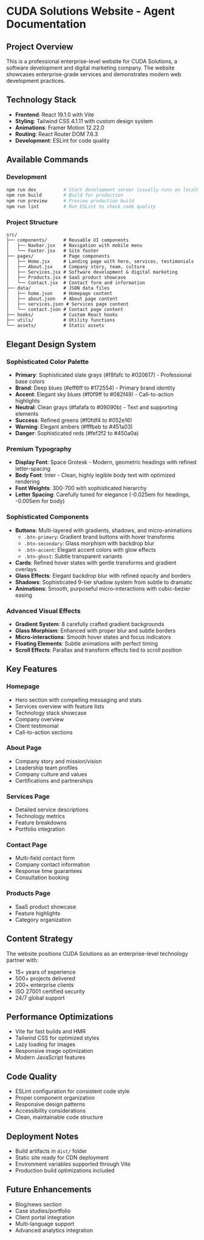 # CUDA Solutions Website - Agent Documentation

## Project Overview
This is a professional enterprise-level website for CUDA Solutions, a software development and digital marketing company. The website showcases enterprise-grade services and demonstrates modern web development practices.

## Technology Stack
- **Frontend**: React 19.1.0 with Vite
- **Styling**: Tailwind CSS 4.1.11 with custom design system
- **Animations**: Framer Motion 12.22.0
- **Routing**: React Router DOM 7.6.3
- **Development**: ESLint for code quality

## Available Commands

### Development
```bash
npm run dev          # Start development server (usually runs on localhost:5173)
npm run build        # Build for production
npm run preview      # Preview production build
npm run lint         # Run ESLint to check code quality
```

### Project Structure
```
src/
├── components/      # Reusable UI components
│   ├── Navbar.jsx   # Navigation with mobile menu
│   └── Footer.jsx   # Site footer
├── pages/           # Page components
│   ├── Home.jsx     # Landing page with hero, services, testimonials
│   ├── About.jsx    # Company story, team, culture
│   ├── Services.jsx # Software development & digital marketing
│   ├── Products.jsx # SaaS product showcase
│   └── Contact.jsx  # Contact form and information
├── data/            # JSON data files
│   ├── home.json    # Homepage content
│   ├── about.json   # About page content
│   ├── services.json # Services page content
│   └── contact.json # Contact page content
├── hooks/           # Custom React hooks
├── utils/           # Utility functions
└── assets/          # Static assets
```

## Elegant Design System

### Sophisticated Color Palette
- **Primary**: Sophisticated slate grays (#f8fafc to #020617) - Professional base colors
- **Brand**: Deep blues (#eff6ff to #172554) - Primary brand identity
- **Accent**: Elegant sky blues (#f0f9ff to #082f49) - Call-to-action highlights  
- **Neutral**: Clean grays (#fafafa to #09090b) - Text and supporting elements
- **Success**: Refined greens (#f0fdf4 to #052e16)
- **Warning**: Elegant ambers (#fffbeb to #451a03)
- **Danger**: Sophisticated reds (#fef2f2 to #450a0a)

### Premium Typography
- **Display Font**: Space Grotesk - Modern, geometric headings with refined letter-spacing
- **Body Font**: Inter - Clean, highly legible body text with optimized rendering
- **Font Weights**: 300-700 with sophisticated hierarchy
- **Letter Spacing**: Carefully tuned for elegance (-0.025em for headings, -0.005em for body)

### Sophisticated Components
- **Buttons**: Multi-layered with gradients, shadows, and micro-animations
  - `.btn-primary`: Gradient brand buttons with hover transforms
  - `.btn-secondary`: Glass morphism with backdrop blur
  - `.btn-accent`: Elegant accent colors with glow effects
  - `.btn-ghost`: Subtle transparent variants
- **Cards**: Refined hover states with gentle transforms and gradient overlays
- **Glass Effects**: Elegant backdrop blur with refined opacity and borders
- **Shadows**: Sophisticated 9-tier shadow system from subtle to dramatic
- **Animations**: Smooth, purposeful micro-interactions with cubic-bezier easing

### Advanced Visual Effects
- **Gradient System**: 8 carefully crafted gradient backgrounds
- **Glass Morphism**: Enhanced with proper blur and subtle borders
- **Micro-interactions**: Smooth hover states and focus indicators
- **Floating Elements**: Subtle animations with perfect timing
- **Scroll Effects**: Parallax and transform effects tied to scroll position

## Key Features

### Homepage
- Hero section with compelling messaging and stats
- Services overview with feature lists
- Technology stack showcase
- Company overview
- Client testimonial
- Call-to-action sections

### About Page
- Company story and mission/vision
- Leadership team profiles
- Company culture and values
- Certifications and partnerships

### Services Page
- Detailed service descriptions
- Technology metrics
- Feature breakdowns
- Portfolio integration

### Contact Page
- Multi-field contact form
- Company contact information
- Response time guarantees
- Consultation booking

### Products Page
- SaaS product showcase
- Feature highlights
- Category organization

## Content Strategy
The website positions CUDA Solutions as an enterprise-level technology partner with:
- 15+ years of experience
- 500+ projects delivered
- 200+ enterprise clients
- ISO 27001 certified security
- 24/7 global support

## Performance Optimizations
- Vite for fast builds and HMR
- Tailwind CSS for optimized styles
- Lazy loading for images
- Responsive image optimization
- Modern JavaScript features

## Code Quality
- ESLint configuration for consistent code style
- Proper component organization
- Responsive design patterns
- Accessibility considerations
- Clean, maintainable code structure

## Deployment Notes
- Build artifacts in `dist/` folder
- Static site ready for CDN deployment
- Environment variables supported through Vite
- Production build optimizations included

## Future Enhancements
- Blog/news section
- Case studies/portfolio
- Client portal integration
- Multi-language support
- Advanced analytics integration
